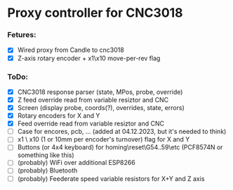 # Proxy controller for CNC3018
### Fetures:
- [x] Wired proxy from Candle to cnc3018
- [x] Z-axis rotary encoder + x1\x10 move-per-rev flag

### ToDo:
- [x] CNC3018 response parser (state, MPos, probe, override) 
- [x] Z feed override read from variable resiztor and CNC
- [x] Screen (display probe, coords(?), overrides, state, errors)
- [x] Rotary encoders for X and Y
- [x] Feed override read from variable resiztor and CNC
- [ ] Case for encores, pcb, ... (added at 04.12.2023, but it's needed to think)
- [ ] x1 \ x10 (1 or 10mm per encoder's turnover) flag for X and Y
- [ ] Buttons (or 4x4 keyboard) for homing\reset\G54..59\etc (PCF8574N or something like this)
- [ ] (probably) WiFi over additional ESP8266
- [ ] (probably) Bluetooth
- [ ] (probably) Feederate speed variable resistors for X+Y and Z axis
